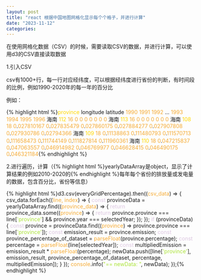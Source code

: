 ```yaml
---
layout: post
title: "react 根据中国地图网格化显示每个个格子，并进行计算"
date: "2023-11-12"
categories: 
---
```

<p>在使用网格化数据（CSV）的时候，需要读取CSV的数据，并进行计算，可以使用d3的CSV直接读取数据</p>
<p>1.引入CSV</p>
<p>csv有1000+行，每一行对应经纬度，可以根据经纬度进行省份的判断，有时间段的比例，例如1990-2020年的每一年的百分比</p>
<p>例如：</p>
{% highlight html %}<span style="color:#ffd700">province</span>	longitude	latitude	<span style="color:#f5ab35">1990</span>	<span style="color:#f5ab35">1991</span>	<span style="color:#f5ab35">1992</span> ...	<span style="color:#f5ab35">1993</span>	<span style="color:#f5ab35">1994</span>	<span style="color:#f5ab35">1995</span>	<span style="color:#f5ab35">1996</span>
海南	<span style="color:#ffd700">112</span>	<span style="color:#f5ab35">16</span>	<span style="color:#f5ab35">0</span>	<span style="color:#f5ab35">0</span>	<span style="color:#f5ab35">0</span>	<span style="color:#f5ab35">0</span>	<span style="color:#f5ab35">0</span>	<span style="color:#f5ab35">0</span>	<span style="color:#f5ab35">0</span>
海南	<span style="color:#ffd700">113</span>	<span style="color:#f5ab35">16</span>	<span style="color:#f5ab35">0</span>	<span style="color:#f5ab35">0</span>	<span style="color:#f5ab35">0</span>	<span style="color:#f5ab35">0</span>	<span style="color:#f5ab35">0</span>	<span style="color:#f5ab35">0</span>	<span style="color:#f5ab35">0</span>
海南	<span style="color:#ffd700">108</span>	<span style="color:#f5ab35">18</span>	<span style="color:#f5ab35">0</span>.<span style="color:#f5ab35">027810167</span>	<span style="color:#f5ab35">0</span>.<span style="color:#f5ab35">027835479</span>	<span style="color:#f5ab35">0</span>.<span style="color:#f5ab35">027860175</span>	<span style="color:#f5ab35">0</span>.<span style="color:#f5ab35">027884277</span>	<span style="color:#f5ab35">0</span>.<span style="color:#f5ab35">027907808</span>	<span style="color:#f5ab35">0</span>.<span style="color:#f5ab35">027930786</span>	<span style="color:#f5ab35">0</span>.<span style="color:#f5ab35">02794366</span>
海南	<span style="color:#ffd700">109</span>	<span style="color:#f5ab35">18</span>	<span style="color:#f5ab35">0</span>.<span style="color:#f5ab35">11138863</span>	<span style="color:#f5ab35">0</span>.<span style="color:#f5ab35">111480793</span>	<span style="color:#f5ab35">0</span>.<span style="color:#f5ab35">111570713</span>	<span style="color:#f5ab35">0</span>.<span style="color:#f5ab35">111658473</span>	<span style="color:#f5ab35">0</span>.<span style="color:#f5ab35">111744149</span>	<span style="color:#f5ab35">0</span>.<span style="color:#f5ab35">111827814</span>	<span style="color:#f5ab35">0</span>.<span style="color:#f5ab35">111960361</span>
海南	<span style="color:#ffd700">110</span>	<span style="color:#f5ab35">18</span>	<span style="color:#f5ab35">0</span>.<span style="color:#f5ab35">047215837</span>	<span style="color:#f5ab35">0</span>.<span style="color:#f5ab35">047063557</span>	<span style="color:#f5ab35">0</span>.<span style="color:#f5ab35">046914982</span>	<span style="color:#f5ab35">0</span>.<span style="color:#f5ab35">046769977</span>	<span style="color:#f5ab35">0</span>.<span style="color:#f5ab35">046628415</span>	<span style="color:#f5ab35">0</span>.<span style="color:#f5ab35">046490175</span>	<span style="color:#f5ab35">0</span>.<span style="color:#f5ab35">046321184</span>{% endhighlight %}
<p>2.进行遍历，计算（{% highlight html %}yearlyDataArray是object，显示了计算结果的例如2010-2020的{% endhighlight %}每年每个省份的排放量或发电量的数据，包含百分比，省份等信息）</p>
{% highlight html %}d3.csv(everyGridPercentage).then((<span style="color:#f5ab35">csv_data</span>) =&gt; {
csv_data.forEach((<span style="color:#f5ab35">line, index</span>) =&gt; {
<span style="color:#dcc6e0">const</span> provinceData = yearlyDataArray.find((<span style="color:#f5ab35">province_data</span>) =&gt; {
<span style="color:#dcc6e0">return</span> province_data.some((<span style="color:#f5ab35">province</span>) =&gt; {
<span style="color:#dcc6e0">return</span> province.province === line[<span style="color:#abe338">&#39;province&#39;</span>] &amp;&amp; province.year === selectedYear;
});
});
<span style="color:#dcc6e0">if</span> (provinceData) {
<span style="color:#dcc6e0">const</span> province = provinceData.find((<span style="color:#f5ab35">province</span>) =&gt; province.province === line[<span style="color:#abe338">&#39;province&#39;</span>]);
<span style="color:#dcc6e0">const</span> emission_result = province.emission;
<span style="color:#dcc6e0">const</span> province_percentage_of_dataset = <span style="color:#f5ab35">parseFloat</span>(province.percentage);
<span style="color:#dcc6e0">const</span> percentage = <span style="color:#f5ab35">parseFloat</span>(line[selectedYear]);
<span style="color:#dcc6e0">const</span> multipliedEmission = emission_result * <span style="color:#f5ab35">parseFloat</span>(percentage);
newData.push([line[<span style="color:#abe338">&#39;province&#39;</span>], emission_result, province_percentage_of_dataset, percentage, multipliedEmission]);
}
});
<span style="color:#f5ab35">console</span>.info(<span style="color:#abe338">&quot;== newData: &quot;</span>, newData);
});{% endhighlight %}
